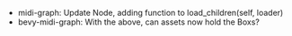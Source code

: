 
- midi-graph: Update Node, adding function to load_children(self, loader)
- bevy-midi-graph: With the above, can assets now hold the Box<BufferConsumerNode>s?
